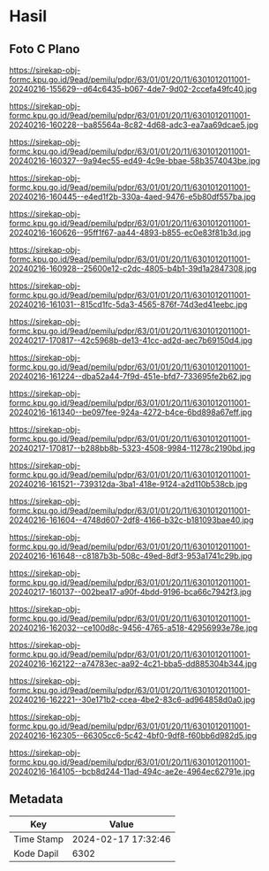 # Hasil

## Foto C Plano

https://sirekap-obj-formc.kpu.go.id/9ead/pemilu/pdpr/63/01/01/20/11/6301012011001-20240216-155629--d64c6435-b067-4de7-9d02-2ccefa49fc40.jpg

https://sirekap-obj-formc.kpu.go.id/9ead/pemilu/pdpr/63/01/01/20/11/6301012011001-20240216-160228--ba85564a-8c82-4d68-adc3-ea7aa69dcae5.jpg

https://sirekap-obj-formc.kpu.go.id/9ead/pemilu/pdpr/63/01/01/20/11/6301012011001-20240216-160327--9a94ec55-ed49-4c9e-bbae-58b3574043be.jpg

https://sirekap-obj-formc.kpu.go.id/9ead/pemilu/pdpr/63/01/01/20/11/6301012011001-20240216-160445--e4ed1f2b-330a-4aed-9476-e5b80df557ba.jpg

https://sirekap-obj-formc.kpu.go.id/9ead/pemilu/pdpr/63/01/01/20/11/6301012011001-20240216-160626--95ff1f67-aa44-4893-b855-ec0e83f81b3d.jpg

https://sirekap-obj-formc.kpu.go.id/9ead/pemilu/pdpr/63/01/01/20/11/6301012011001-20240216-160928--25600e12-c2dc-4805-b4b1-39d1a2847308.jpg

https://sirekap-obj-formc.kpu.go.id/9ead/pemilu/pdpr/63/01/01/20/11/6301012011001-20240216-161031--815cd1fc-5da3-4565-876f-74d3ed41eebc.jpg

https://sirekap-obj-formc.kpu.go.id/9ead/pemilu/pdpr/63/01/01/20/11/6301012011001-20240217-170817--42c5968b-de13-41cc-ad2d-aec7b69150d4.jpg

https://sirekap-obj-formc.kpu.go.id/9ead/pemilu/pdpr/63/01/01/20/11/6301012011001-20240216-161224--dba52a44-7f9d-451e-bfd7-733695fe2b62.jpg

https://sirekap-obj-formc.kpu.go.id/9ead/pemilu/pdpr/63/01/01/20/11/6301012011001-20240216-161340--be097fee-924a-4272-b4ce-6bd898a67eff.jpg

https://sirekap-obj-formc.kpu.go.id/9ead/pemilu/pdpr/63/01/01/20/11/6301012011001-20240217-170817--b288bb8b-5323-4508-9984-11278c2190bd.jpg

https://sirekap-obj-formc.kpu.go.id/9ead/pemilu/pdpr/63/01/01/20/11/6301012011001-20240216-161521--739312da-3ba1-418e-9124-a2d110b538cb.jpg

https://sirekap-obj-formc.kpu.go.id/9ead/pemilu/pdpr/63/01/01/20/11/6301012011001-20240216-161604--4748d607-2df8-4166-b32c-b181093bae40.jpg

https://sirekap-obj-formc.kpu.go.id/9ead/pemilu/pdpr/63/01/01/20/11/6301012011001-20240216-161648--c8187b3b-508c-49ed-8df3-953a1741c29b.jpg

https://sirekap-obj-formc.kpu.go.id/9ead/pemilu/pdpr/63/01/01/20/11/6301012011001-20240217-160137--002bea17-a90f-4bdd-9196-bca66c7942f3.jpg

https://sirekap-obj-formc.kpu.go.id/9ead/pemilu/pdpr/63/01/01/20/11/6301012011001-20240216-162032--ce100d8c-9456-4765-a518-42956993e78e.jpg

https://sirekap-obj-formc.kpu.go.id/9ead/pemilu/pdpr/63/01/01/20/11/6301012011001-20240216-162122--a74783ec-aa92-4c21-bba5-dd885304b344.jpg

https://sirekap-obj-formc.kpu.go.id/9ead/pemilu/pdpr/63/01/01/20/11/6301012011001-20240216-162221--30e171b2-ccea-4be2-83c6-ad964858d0a0.jpg

https://sirekap-obj-formc.kpu.go.id/9ead/pemilu/pdpr/63/01/01/20/11/6301012011001-20240216-162305--66305cc6-5c42-4bf0-9df8-f60bb6d982d5.jpg

https://sirekap-obj-formc.kpu.go.id/9ead/pemilu/pdpr/63/01/01/20/11/6301012011001-20240216-164105--bcb8d244-11ad-494c-ae2e-4964ec62791e.jpg


## Metadata

| Key        | Value               |
| ---------- | ------------------- |
| Time Stamp | 2024-02-17 17:32:46 |
| Kode Dapil | 6302                |



